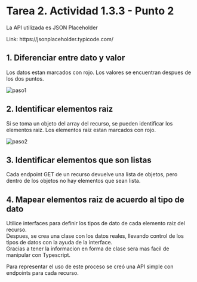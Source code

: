 # Tarea 2. Actividad 1.3.3 - Punto 2

La API utilizada es JSON Placeholder

<p>Link: https://jsonplaceholder.typicode.com/</p>

## 1. Diferenciar entre dato y valor

Los datos estan marcados con rojo. Los valores se encuentran
despues de los dos puntos.

![paso1](https://user-images.githubusercontent.com/30305964/111888693-7f668880-89a4-11eb-9049-9f1bafcabf72.PNG)

## 2. Identificar elementos raiz

Si se toma un objeto del array del recurso, se pueden identificar los elementos raiz.
Los elementos raiz estan marcados con rojo.

![paso2](https://user-images.githubusercontent.com/30305964/111888699-87bec380-89a4-11eb-9df6-92dc40da7f2b.PNG)

## 3. Identificar elementos que son listas

Cada endpoint GET de un recurso devuelve una lista de objetos, pero
dentro de los objetos no hay elementos que sean lista.

## 4. Mapear elementos raiz de acuerdo al tipo de dato

Utilice interfaces para definir los tipos de dato de cada elemento raiz del recurso. </br>
Despues, se crea una clase con los datos reales, llevando control de los tipos de datos
con la ayuda de la interface.</br>
Gracias a tener la informacion en forma de clase sera mas facil de manipular con Typescript. </br>

Para representar el uso de este proceso se creó una API simple con endpoints para cada recurso. 
